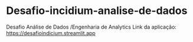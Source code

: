 # Desafio-incidium-analise-de-dados
Desafio Análise de Dados /Engenharia de Analytics
Link da aplicação: https://desafioindicium.streamlit.app
